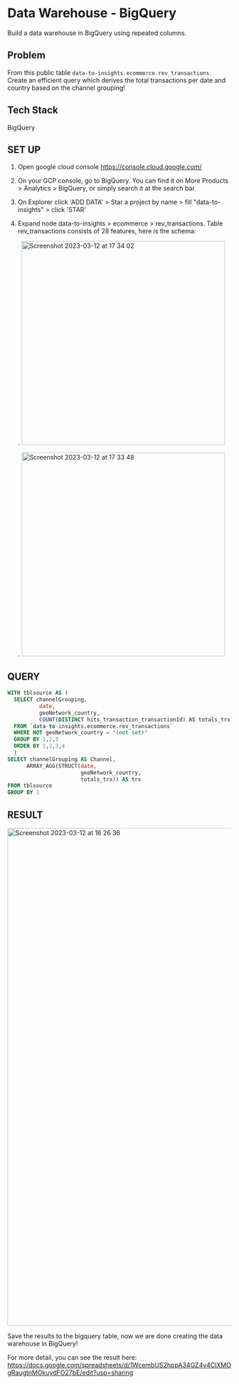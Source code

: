 # **Data Warehouse - BigQuery**
Build a data warehouse in BigQuery using repeated columns.

## **Problem**
From this public table `data-to-insights.ecommerce.rev_transactions`. Create an efficient query which derives the total transactions per date and country based on the channel grouping!

## **Tech Stack**
BigQuery

## **SET UP**
1. Open google cloud console https://console.cloud.google.com/
2. On your GCP console, go to BigQuery. You can find it on More Products > Analytics > BigQuery, or simply search it at the search bar.
3. On Explorer click 'ADD DATA' > Star a project by name > fill "data-to-insights" > click 'STAR'
4. Expand node data-to-insights > ecommerce > rev_transactions.
   Table rev_transactions consists of 28 features, here is the schema:
   
   . <img width="457" alt="Screenshot 2023-03-12 at 17 34 02" src="https://user-images.githubusercontent.com/113230789/224539189-08065c35-dbbc-42fc-99df-94827fb2e77c.png">

   . <img width="457" alt="Screenshot 2023-03-12 at 17 33 48" src="https://user-images.githubusercontent.com/113230789/224539194-18597e90-a7ee-4f82-9862-d26b5431d904.png">


## **QUERY**
``` SQL
WITH tblsource AS (
  SELECT channelGrouping,
          date, 
          geoNetwork_country,
          COUNT(DISTINCT hits_transaction_transactionId) AS totals_trx
  FROM `data-to-insights.ecommerce.rev_transactions`
  WHERE NOT geoNetwork_country = "(not set)"
  GROUP BY 1,2,3
  ORDER BY 1,2,3,4
  )
SELECT channelGrouping AS Channel,
      ARRAY_AGG(STRUCT(date,
                       geoNetwork_country,
                       totals_trx)) AS trx
FROM tblsource
GROUP BY 1
```

## **RESULT**
<img width="1116" alt="Screenshot 2023-03-12 at 16 26 36" src="https://user-images.githubusercontent.com/113230789/224538382-5deecbc7-d663-4a34-bc52-84b8340025c1.png">

Save the results to the bigquery table, now we are done creating the data warehouse in BigQuery!

For more detail, you can see the result here: https://docs.google.com/spreadsheets/d/1WcembUS2hppA34GZ4y4ClXMOgRaugtnMOkuydFO27bE/edit?usp=sharing
